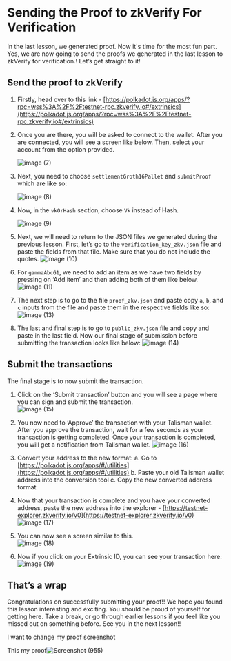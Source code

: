 # Sending the Proof to zkVerify For Verification

In the last lesson, we generated proof. Now it's time for the most fun part. Yes, we are now going to send the proofs we generated in the last lesson to zkVerify for verification.! Let’s get straight to it!

## Send the proof to zkVerify

1. Firstly, head over to this link - [https://polkadot.js.org/apps/?rpc=wss%3A%2F%2Ftestnet-rpc.zkverify.io#/extrinsics](https://polkadot.js.org/apps/?rpc=wss%3A%2F%2Ftestnet-rpc.zkverify.io#/extrinsics)
2. Once you are there, you will be asked to connect to the wallet. After you are connected, you will see a screen like below. Then, select your account from the option provided.
    
    ![image (7)](https://github.com/user-attachments/assets/bae440d7-4674-4bf9-b2e2-b887093e68a5)
    
3. Next, you need to choose `settlementGroth16Pallet` and `submitProof` which are like so:
    
    ![image (8)](https://github.com/user-attachments/assets/80ba6134-d9f1-42d0-b53a-bd0edf92f2f6)
    
4. Now, in the `vkOrHash` section, choose `Vk` instead of Hash.
    
    ![image (9)](https://github.com/user-attachments/assets/abaac6f6-a5ca-4454-9822-676e24b475d9)
    
5. Next, we will need to return to the JSON files we generated during the previous lesson. First, let’s go to the `verification_key_zkv.json` file and paste the fields from that file. Make sure that you do not include the quotes.
    ![image (10)](https://github.com/user-attachments/assets/d15880a8-6806-455d-a425-1890241c52f2)
    
6. For `gammaAbcG1`, we need to add an item as we have two fields by pressing on ‘Add item’ and then adding both of them like below.
    ![image (11)](https://github.com/user-attachments/assets/d79f5ebf-e6a3-4a92-bd53-a2c0233698dd)
   
7. The next step is to go to the file `proof_zkv.json` and paste copy `a`, `b`, and `c` inputs from the file and paste them in the respective fields like so:
    ![image (13)](https://github.com/user-attachments/assets/c78de514-783f-4a84-9905-0adea1bd122c)
    
8. The last and final step is to go to `public_zkv.json` file and copy and paste in the last field. Now our final stage of submission before submitting the transaction looks like below:
    ![image (14)](https://github.com/user-attachments/assets/b169fadf-d870-48bb-a3ed-322ed9623681)


## Submit the transactions

The final stage is to now submit the transaction.

1. Click on the ‘Submit transaction’ button and you will see a page where you can sign and submit the transaction.    
    ![image (15)](https://github.com/user-attachments/assets/3cfc94b3-094b-4db1-af12-4b4198f56230)
    
2. You now need to ‘Approve’ the transaction with your Talisman wallet. After you approve the transaction, wait for a few seconds as your transaction is getting completed. Once your transaction is completed, you will get a notification from Talisman wallet.
    ![image (16)](https://github.com/user-attachments/assets/31c3bbe6-cbd4-4fa9-b829-3c7cdaafe48f)

3. Convert your address to the new format:
    a. Go to [https://polkadot.js.org/apps/#/utilities](https://polkadot.js.org/apps/#/utilities)
    b. Paste your old Talisman wallet address into the conversion tool
    c. Copy the new converted address format

4. Now that your transaction is complete and you have your converted address, paste the new address into the explorer - [https://testnet-explorer.zkverify.io/v0](https://testnet-explorer.zkverify.io/v0)
   ![image (17)](https://github.com/user-attachments/assets/1532cb50-bd1a-4fdb-9e54-563812585bab)
    
5. You can now see a screen similar to this.   
   ![image (18)](https://github.com/user-attachments/assets/67e7042e-a5d2-495a-b5be-065a958a43bd)
    
6. Now if you click on your Extrinsic ID, you can see your transaction here:
   ![image (19)](https://github.com/user-attachments/assets/ed30c5a5-1d91-4312-9ac5-800213e7555b)

    

## That’s a wrap

Congratulations on successfully submitting your proof!! We hope you found this lesson interesting and exciting. You should be proud of yourself for getting here. Take a break, or go through earlier lessons if you feel like you missed out on something before. See you in the next lesson!!

I want to change my proof screenshot 

This my proof![Screenshot (955)](https://github.com/user-attachments/assets/08cb4f5b-9595-443a-89f1-79e201a43c06)
